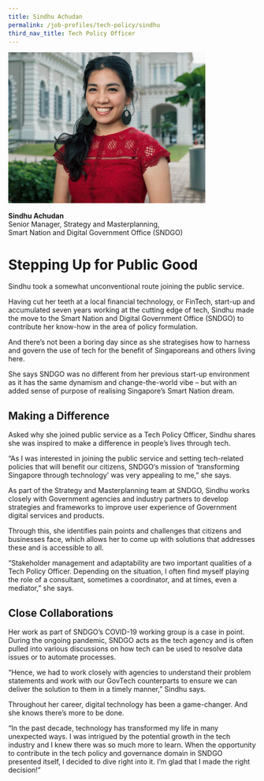 ```yaml
---
title: Sindhu Achudan
permalink: /job-profiles/tech-policy/sindhu
third_nav_title: Tech Policy Officer
---
```

<div class="content">
<p><img src="/images/sindhu-achudan-l.jpg" alt="Sindhu Achudan" style="width:400px;" align="left">
<br clear="left"><br>
<strong>Sindhu Achudan	</strong><br>
	Senior Manager, Strategy and Masterplanning,<br>
	Smart Nation and Digital Government Office (SNDGO)

# Stepping Up for Public Good

<p>Sindhu took a somewhat unconventional route joining the public service.</p>

<p>Having cut her teeth at a local financial technology, or FinTech, start-up and accumulated seven years working at the cutting edge of tech, Sindhu made the move to the Smart Nation and Digital Government Office (SNDGO) to contribute her know-how in the area of policy formulation.</p>

<p>And there’s not been a boring day since as she strategises how to harness and govern the use of tech for the benefit of Singaporeans and others living here. </p>

<p>She says SNDGO was no different from her previous start-up environment as it has the same dynamism and change-the-world vibe – but with an added sense of purpose of realising Singapore’s Smart Nation dream. </p>
	
## Making a Difference


<p>Asked why she joined public service as a Tech Policy Officer, Sindhu shares she was inspired to make a difference in people’s lives through tech. </p>

<p>“As I was interested in joining the public service and setting tech-related policies that will benefit our citizens, SNDGO‘s mission of ‘transforming Singapore through technology’ was very appealing to me,” she says. </p>

<p>As part of the Strategy and Masterplanning team at SNDGO, Sindhu works closely with Government agencies and industry partners to develop strategies and frameworks to improve user experience of Government digital services and products. </p>

<p>Through this, she identifies pain points and challenges that citizens and businesses face, which allows her to come up with solutions that addresses these and is accessible to all. </p>

<p>“Stakeholder management and adaptability are two important qualities of a Tech Policy Officer. Depending on the situation, I often find myself playing the role of a consultant, sometimes a coordinator, and at times, even a mediator,” she says.</p>

## Close Collaborations

<p>Her work as part of SNDGO’s COVID-19 working group is a case in point. During the ongoing pandemic, SNDGO acts as the tech agency and is often pulled into various discussions on how tech can be used to resolve data issues or to automate processes.</p>

<p>“Hence, we had to work closely with agencies to understand their problem statements and work with our GovTech counterparts to ensure we can deliver the solution to them in a timely manner,” Sindhu says. </p>

<p>Throughout her career, digital technology has been a game-changer. And she knows there’s more to be done. </p>

<p>“In the past decade, technology has transformed my life in many unexpected ways. I was intrigued by the potential growth in the tech industry and I knew there was so much more to learn. When the opportunity to contribute in the tech policy and governance domain in SNDGO presented itself, I decided to dive right into it. I’m glad that I made the right decision!”</p>